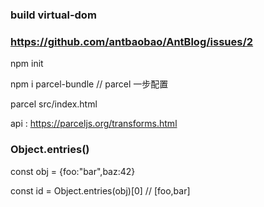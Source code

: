 ### build virtual-dom

### https://github.com/antbaobao/AntBlog/issues/2

  npm init

  npm i parcel-bundle // parcel 一步配置

  parcel src/index.html

  api : https://parceljs.org/transforms.html


### Object.entries()

  const obj = {foo:"bar",baz:42}

  const id = Object.entries(obj)[0] // [foo,bar]